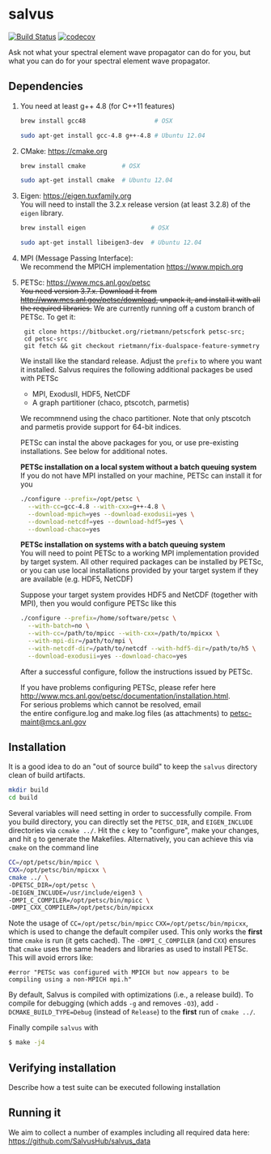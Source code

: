 # salvus
[![Build Status](https://travis-ci.org/SalvusHub/salvus.svg?branch=master)](https://travis-ci.org/SalvusHub/salvus)
[![codecov](https://codecov.io/gh/SalvusHub/salvus/branch/master/graph/badge.svg)](https://codecov.io/gh/SalvusHub/salvus)



Ask not what your spectral element wave propagator can do for you, but
what you can do for your spectral element wave propagator.

## Dependencies

1. You need at least g++ 4.8 (for C++11 features)

    ```bash
    brew install gcc48                   # OSX
    ```
    ``` bash
    sudo apt-get install gcc-4.8 g++-4.8 # Ubuntu 12.04
    ```

2. CMake: <https://cmake.org>

    ```bash
    brew install cmake          # OSX
    ```

    ``` bash
    sudo apt-get install cmake  # Ubuntu 12.04
    ```

3. Eigen: <https://eigen.tuxfamily.org>  
    You will need to install the 3.2.x release version (at least 3.2.8) of the `eigen` library.

    ```bash
    brew install eigen                  # OSX
    ```
    ``` bash
    sudo apt-get install libeigen3-dev  # Ubuntu 12.04
    ```

4. MPI (Message Passing Interface):  
    We recommend the MPICH implementation <https://www.mpich.org>

5. PETSc: <https://www.mcs.anl.gov/petsc>  
    ~~You need version 3.7.x. Download it from <http://www.mcs.anl.gov/petsc/download>, unpack it, and install it with all the required libraries.~~
    We are currently running off a custom branch of PETSc. To get it:
    
        git clone https://bitbucket.org/rietmann/petscfork petsc-src;
        cd petsc-src
        git fetch && git checkout rietmann/fix-dualspace-feature-symmetry
    
    We install like the standard release. Adjust the `prefix` to where you want it installed.
    Salvus requires the following additional packages be used with PETSc 

      * MPI, ExodusII, HDF5, NetCDF
      * A graph partitioner (chaco, ptscotch, parmetis)

	We recommnend using the chaco partitioner. Note that only ptscotch and parmetis provide support for 64-bit indices.

	PETSc can instal the above packages for you, or use pre-existing installations. See below for additional notes.

    **PETSc installation on a local system without a batch queuing system**  
    If you do not have MPI installed on your machine, PETSc can install it for you
    
    ``` bash
    ./configure --prefix=/opt/petsc \
      --with-cc=gcc-4.8 --with-cxx=g++-4.8 \
      --download-mpich=yes --download-exodusii=yes \
      --download-netcdf=yes --download-hdf5=yes \
      --download-chaco=yes
    ```

    **PETSc installation on systems with a batch queuing system**  
    You will need to point PETSc to a working MPI implementation provided by target system.
    All other required packages can be installed by PETSc, or you can use local installations 
    provided by your target system if they are available (e.g. HDF5, NetCDF)

    Suppose your target system provides HDF5 and NetCDF (together with MPI), 
    then you would configure PETSc like this

    ``` bash
    ./configure --prefix=/home/software/petsc \
      --with-batch=no \
      --with-cc=/path/to/mpicc --with-cxx=/path/to/mpicxx \
      --with-mpi-dir=/path/to/mpi \
      --with-netcdf-dir=/path/to/netcdf --with-hdf5-dir=/path/to/h5 \
      --download-exodusii=yes --download-chaco=yes
    ```

    After a successful configure, follow the instructions issued by PETSc.

    If you have problems configuring PETSc, please refer here <http://www.mcs.anl.gov/petsc/documentation/installation.html>.  
    For serious problems which cannot be resolved, email  
    the entire configure.log and make.log files (as  attachments) to <petsc-maint@mcs.anl.gov>


## Installation

It is a good idea to do an "out of source build" to keep the `salvus`
directory clean of build artifacts.

``` bash
mkdir build
cd build
```

Several variables will need setting in order to successfully compile. From you build directory, you can directly set the `PETSC_DIR`, and `EIGEN_INCLUDE` directories via `ccmake ../`. Hit the `c` key to "configure", make your changes, and hit `g` to generate the Makefiles. Alternatively, you can achieve this via `cmake` on the command line

``` bash
CC=/opt/petsc/bin/mpicc \
CXX=/opt/petsc/bin/mpicxx \
cmake ../ \
-DPETSC_DIR=/opt/petsc \
-DEIGEN_INCLUDE=/usr/include/eigen3 \
-DMPI_C_COMPILER=/opt/petsc/bin/mpicc \
-DMPI_CXX_COMPILER=/opt/petsc/bin/mpicxx
```

Note the usage of `CC=/opt/petsc/bin/mpicc` `CXX=/opt/petsc/bin/mpicxx`, which is used to change the default compiler used. This only works the **first** time `cmake` is run (it gets cached). The `-DMPI_C_COMPILER` (and `CXX`) ensures that `cmake` uses the same headers and libraries as used to install PETSc. This will avoid errors like:
    
    #error "PETSc was configured with MPICH but now appears to be compiling using a non-MPICH mpi.h"

By default, Salvus is compiled with optimizations (i.e., a release build). To compile for debugging (which adds `-g` and removes `-O3`), add `-DCMAKE_BUILD_TYPE=Debug` (instead of `Release`) to the **first** run of `cmake ../`.

Finally compile `salvus` with

```bash
$ make -j4
```

## Verifying installation

Describe how a test suite can be executed following installation


## Running it

We aim to collect a number of examples including all required data here: <https://github.com/SalvusHub/salvus_data>
